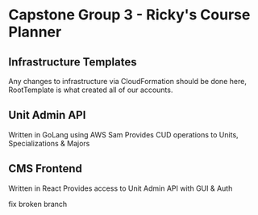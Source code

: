 # Capstone Group 3 - Ricky's Course Planner

## Infrastructure Templates

Any changes to infrastructure via CloudFormation should be done here, RootTemplate is what created all of our accounts.

## Unit Admin API

Written in GoLang using AWS Sam
Provides CUD operations to Units, Specializations & Majors 

## CMS Frontend

Written in React
Provides access to Unit Admin API with GUI & Auth

fix broken branch